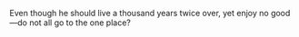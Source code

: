 Even though he should live a thousand years twice over, yet enjoy no good —do not all go to the one place?

